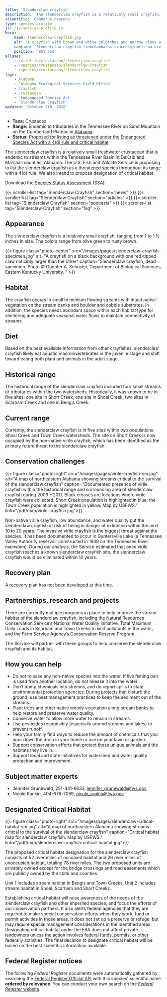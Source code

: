 ```yaml
---
title: 'Slenderclaw crayfish'
description: 'The slenderclaw crayfish is a relatively small crayfish, ranging from 1 to 1 ½ inches in size.  The colors range from olive green to rusty brown.'
scientific: 'Cambarus cracens'
type: species-profile
js: /js/species-profile.js
hero:
    name: slenderclaw-crayfish.jpg
    alt: 'A crayfish with brown and white splotches and narrow claws with deep red tips'
    caption: 'Slenderclaw crayfish (<em>Cambarus cracens</em>). <a href="https://www.biologicaldiversity.org/resourcespace/pages/view.php?ref=10178&k=4716f82b5e&search=%21collection368&offset=0&order_by=relevance&sort=DESC&archive=0">Photo</a> © Guenter Schuster.'
    position: '85% 55%'
aliases:
    - /wildlife/crustacean/slenderclaw-crayfish
    - /species/crustacean/slenderclaw-crayfish
    - /species/crustaceans/slenderclaw-crayfish
tags:
    - Alabama
    - 'Alabama Ecological Services Field Office'
    - Crayfish
    - Crustacean
    - 'Endangered Species Act'
    - 'Slenderclaw Crayfish'
updated: 'October 5th, 2018'
---
```


- **Taxa:** Crustacea
- **Range:** Endemic to tributaries in the Tennessee River on Sand Mountain on the Cumberland Plateau in [Alabama](/alabama)
- **Status:** [Proposed for listing as threatened under the Endangered Species Act with a 4(d) rule and critical habitat](/news/2018/10/service-proposes-to-list-rare-freshwater-crayfish-and-designate-critical-habitat/)

The slenderclaw crayfish is a relatively small freshwater crustacean that is endemic to streams within the Tennessee River Basin in DeKalb and Marshall counties, Alabama.  The U.S. Fish and Wildlife Service is proposing  to list the slenderclaw crayfish as a threatened species throughout its range with a 4(d) rule.  We also intend to propose designation of critical habitat.

Download the [Species Status Assessment](https://ecos.fws.gov/ServCat/DownloadFile/156286) (SSA).

{{< scroller-list tag="Slenderclaw Crayfish" section="news" >}}
{{< scroller-list tag="Slenderclaw Crayfish" section="articles" >}}
{{< scroller-list tag="Slenderclaw Crayfish" section="podcasts" >}}
{{< scroller-list tag="Slenderclaw Crayfish" section="faq" >}}

## Appearance

The slenderclaw crayfish is a relatively small crayfish, ranging from 1 to 1 ½ inches in size.  The colors range from olive green to rusty brown.

{{< figure class="photo-center" src="/images/pages/slenderclaw-crayfish-specimen.jpg" alt="A crayfish on a black background with one red-tipped claw noticibly larger than the other" caption="Slenderclaw crayfish, dead specimen. Photo © Guenter A. Schuster, Department of Biological Sciences, Eastern Kentucky University. " >}}

## Habitat

The crayfish occurs in small to medium flowing streams with intact native vegetation on the stream banks and boulder and cobble substrates.  In addition, the species needs abundant space within each habitat type for sheltering and adequate seasonal water flows to maintain connectivity of streams.

## Diet

Based on the best available  information from other crayfishes, slenderclaw crayfish likely eat aquatic macroinvertebrates in the juvenile stage and shift toward eating both plant and animals in the adult stage.

## Historical range

The historical range of the slenderclaw crayfish included four small streams or tributaries within the two watersheds.  Historically, it was known to be in five sites:  one site in Short Creek, one site in Shoal Creek, two sites in Scarham Creek and one in Bengis Creek.  

## Current range

Currently, the slenderclaw crayfish is in five sites within two populations:  Shoal Creek and Town Creek watersheds.  The site on Short Creek is now occupied by the non-native virile crayfish, which has been identified as the primary future threat to the slenderclaw crayfish.  

## Conservation challenges

{{< figure class="photo-right" src="/images/pages/virile-crayfish-sm.jpg" alt="A map of northeastern Alabama showing streams critical to the survival of the slenderclaw crayfish" caption="Documented presence of virile crayfish within the historical range and surrounding area of slenderclaw crayfish during 2009 – 2017. Black crosses are locations where virile crayfish were collected. Short Creek population is highlighted in blue; the Town Creek population is highlighted in yellow. Map by USFWS." link="/pdf/map/virile-crayfish.jpg">}}

Non-native virile crayfish, low abundance, and water quality put the slenderclaw crayfish at risk of being in danger of extinction within the next 10 to 20 years. The invasive virile crayfish is the biggest threat against the species.  It has been documented to occur in Guntersville Lake (a Tennessee Valley Authority reservoir constructed in 1939 on the Tennessee River mainstem).  During our analysis, the Service estimated that once virile crayfish reaches a known slenderclaw crayfish site, the slenderclaw crayfish would be eliminated within 10 years.

## Recovery plan

A recovery plan has not been developed at this time.

## Partnerships, research and projects

There are currently multiple programs in place to help improve the stream habitat of the slenderclaw crayfish, including the Natural Resources Conservation Service’s National Water Quality Initiative, Total Maximum Daily Loads in Scarham and Town Creeks to limit pollutants in the water, and the Farm Service Agency’s Conservation Reserve Program.

The Service will partner with these groups to help conserve the slenderclaw crayfish and its habitat.

## How you can help

- Do not release any non-native species into the water.  If live fishing bait is used from another location, do not release it into the water.
- Don’t dump chemicals into streams, and do report spills to state environmental protection agencies.  During projects that disturb the ground, use best management practices to keep the sediment out of the streams.
- Plant trees and other native woody vegetation along stream banks to help restore and preserve water quality.
- Conserve water to allow more water to remain in streams.
- Use pesticides responsibly (especially around streams and lakes) to prevent runoff.
- Help your family find ways to reduce the amount of chemicals that you pour down the drain in your home or use on your lawn or garden.
- Support conservation efforts that protect these unique animals and the habitats they live in.
- Support local and state initiatives for watershed and water quality protection and improvement.

## Subject matter experts

- Jennifer Grunewald, 251-441-6633, [jennifer_grunewald@fws.gov](mailto:jennifer_grunewald@fws.gov)
- Nicole Rankin, 404-679-7089, [nicole_rankin@fws.gov](mailto:nicole_rankin@fws.gov)

## Designated Critical Habitat

{{< figure class="photo-right" src="/images/pages/slenderclaw-critical-habitat-sm.jpg" alt="A map of northeastern Alabama showing streams critical to the survival of the slenderclaw crayfish" caption="Critical habitat map for slenderclaw crayfish. Map by USFWS." link="/pdf/map/slenderclaw-crayfish-critical-habitat.jpg">}}

The proposed critical habitat designation for the slenderclaw crayfish consists of 52 river miles of occupied habitat and 26 river miles of unoccupied habitat, totaling 78 river miles.  The two proposed units are privately owned except for the bridge crossings and road easements which are publicly owned by the state and counties.

Unit 1 includes stream habitat in Bengis and Town Creeks.  Unit 2 includes stream habitat in Shoal, Scarham and Short Creeks.

Establishing critical habitat will raise awareness of the needs of the slenderclaw crayfish and other imperiled species, and focus the efforts of our conservation partners. It also alerts federal agencies that they are required to make special conservation efforts when they work, fund or permit activities in those areas. It does not set up a preserve or refuge, but may require special management considerations in the identified areas. Designating critical habitat under the ESA does not affect private landowners unless the action involves federal funds, permits, or other federally activities. The final decision to designate critical habitat will be based on the best scientific information available.

## Federal Register notices

The following *Federal Register* documents were automatically gathered by searching the [Federal Register Official API](https://www.federalregister.gov/blog/learn/developers) with this species' scientific name **ordered by relevance**. You can conduct your own search on the [*Federal Register* website](https://www.federalregister.gov/articles/search).
